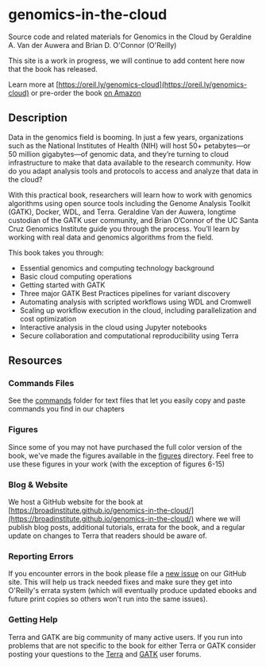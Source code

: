 # genomics-in-the-cloud

Source code and related materials for Genomics in the Cloud by Geraldine A. Van der Auwera and Brian D. O'Connor (O'Reilly)

This site is a work in progress, we will continue to add content here now that the book has released.

Learn more at [https://oreil.ly/genomics-cloud](https://oreil.ly/genomics-cloud) or pre-order the book [on Amazon](https://www.amazon.com/dp/1491975199/ref=cm_sw_em_r_mt_dp_U_.YbIEbYED7ZSE)

## Description

Data in the genomics field is booming. In just a few years, organizations such as the National Institutes of Health (NIH) will host 50+ petabytes—or 50 million gigabytes—of genomic data, and they’re turning to cloud infrastructure to make that data available to the research community. How do you adapt analysis tools and protocols to access and analyze that data in the cloud?   

With this practical book, researchers will learn how to work with genomics algorithms using open source tools including the Genome Analysis Toolkit (GATK), Docker, WDL, and Terra. Geraldine Van der Auwera, longtime custodian of the GATK user community, and Brian O’Connor of the UC Santa Cruz Genomics Institute guide you through the process. You’ll learn by working with real data and genomics algorithms from the field.

This book takes you through:

- Essential genomics and computing technology background
- Basic cloud computing operations
- Getting started with GATK
- Three major GATK Best Practices pipelines for variant discovery
- Automating analysis with scripted workflows using WDL and Cromwell
- Scaling up workflow execution in the cloud, including parallelization and cost optimization
- Interactive analysis in the cloud using Jupyter notebooks
- Secure collaboration and computational reproducibility using Terra

## Resources

### Commands Files

See the [commands](commands/) folder for text files that let you easily copy and paste commands you find in our chapters

### Figures

Since some of you may not have purchased the full color version
of the book, we've made the figures available in the [figures](figures/) directory.  Feel free to use these
figures in your work (with the exception of figures 6-15)

### Blog & Website

We host a GitHub website for the book at [https://broadinstitute.github.io/genomics-in-the-cloud/](https://broadinstitute.github.io/genomics-in-the-cloud/) where we will publish blog posts, additional tutorials, errata for the book, and a regular update on changes to Terra that readers should be aware of.

### Reporting Errors

If you encounter errors in the book please file a
[new issue](https://github.com/broadinstitute/genomics-in-the-cloud/issues/new) on our GitHub site.  This will help us track
needed fixes and make sure they get into O'Reilly's errata
system (which will eventually produce updated ebooks and
future print copies so others won't run into the same issues).

### Getting Help

Terra and GATK are big community of many active users.  If you
run into problems that are not specific to the book for
either Terra or GATK consider posting your questions to the
[Terra](https://support.terra.bio/hc/en-us) and [GATK](https://gatk.broadinstitute.org/hc/en-us/community/topics) user forums.

